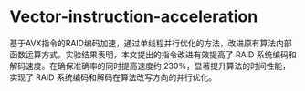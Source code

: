 # Vector-instruction-acceleration
基于AVX指令的RAID编码加速，通过单线程并行优化的方法，改进原有算法内部函数运算方式。实验结果表明，本文提出的指令改进有效提高了 RAID 系统编码和解码速度。在确保准确率的同时提高速度约 230%，显著提升算法的时间性能，实现了 RAID 系统编码和解码在算法改写方向的并行优化。  